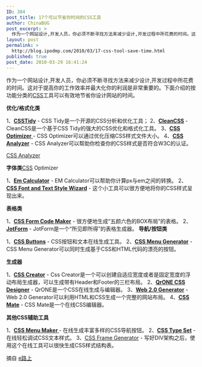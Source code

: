 ```yaml
---
ID: 384
post_title: 17个可以节省你时间的CSS工具
author: ChinaBUG
post_excerpt: >
  作为一个网站设计,开发人员，你必须不断寻找方法来减少设计,开发过程中所花费的时间。这对于提高你的工作效率并最大化你的利润是非常重要的。下面介绍的按功能分类的CSS工具可以有效地节省你设计网站的时间。
layout: post
permalink: >
  http://blog.ipodmp.com/2010/03/17-css-tool-save-time.html
published: true
post_date: 2010-03-29 16:41:24
---
```

作为一个网站设计,开发人员，你必须不断寻找方法来减少设计,开发过程中所花费的时间。这对于提高你的工作效率并最大化你的利润是非常重要的。下面介绍的按功能分类的<a href="http://eroading.com/articles/tag/CSS" target="_blank">CSS</a>工具可以有效地节省你设计网站的时间。

<strong>优化/格式化类</strong>

1、<strong><a href="http://csstidy.sourceforge.net/">CSSTidy</a></strong> - CSS Tidy是一个开源的CSS分析和优化工具；
2、<strong><a title="Clean Css" href="http://www.cleancss.com/index.php">CleanCSS</a> </strong>- CleanCSS是一个基于CSS Tidy的强大的CSS优化和格式化工具。
3、<a href="http://www.cssoptimiser.com/" target="_blank"><strong>CSS Optimizer</strong> </a>- CSS Optimizer可以通过优化压缩CSS样式文件大小。
4、<strong><a href="http://juicystudio.com/services/csstest.php">CSS Analyzer</a></strong> - CSS Analyzer可以帮助你检查你的CSS样式是否符合W3C的认证。

<a href="http://juicystudio.com/services/csstest.php">CSS Analyzer</a>

<strong>字体类</strong><a href="http://eroading.com/articles/tag/CSS" target="_blank">CSS</a> Optimizer

1、<strong><a href="http://riddle.pl/emcalc/">Em Calculator</a></strong> - EM Calculator可以帮助你计算px与em之间的转换。
2、<strong><a href="http://www.somacon.com/p334.php">CSS Font and Text Style Wizard</a></strong> - 这个小工具可以很方便地将你的CSS样式呈现出来。

<strong>
表格类</strong>

1、<strong><a href="http://www.maketemplate.com/form/">CSS Form Code Maker</a></strong> - 很方便地生成“五颜六色的BOX布局”的表格。
2、<strong><a href="http://www.jotform.com/">JotForm</a></strong> - JotForm是一个“所见即所得”的表格生成器。
<strong>
导航/按钮类</strong>

1、<strong><a href="http://www.devdude.com/tools/tool.pl?TID=11">CSS Buttons</a></strong> - CSS按钮和文本在线生成工具。
2、<strong><a href="http://www.webmaster-toolkit.com/css-menu-generator.shtml">CSS Menu Generator</a></strong> - CSS Menu Generator可以同时生成基于CSS和HTML代码的漂亮的按钮。

<strong>生成器</strong>

1、<strong><a href="http://www.csscreator.com/version2/pagelayout.php">CSS Creator</a></strong> - Css Creator是一个可以创建自适应宽度或者是固定宽度的浮动布局生成器，可以生成带有Header和Footer的三栏布局。
2、<strong><a href="http://www.qrone.org/cssdesigner.html">QrONE CSS Designer</a></strong> - QrONE是一个CSS在线生成与编辑器。
3、<strong><a href="http://www.web20generator.com/">Web 2.0 Generator</a></strong> - Web 2.0 Generator可以利用HTML和CSS生成一个完整的网站布局。
4、<strong><a href="http://cssmate.com/csseditor.htm">CSS Mate</a></strong> - CSS Mate是一个在线CSS编辑器。

<strong>其他CSS辅助工具</strong>

1、<strong><a href="http://genmicha.cn/cssmenumakercom-choose-your-menu.htm">CSS Menu Maker </a></strong>- 在线生成丰富多样的CSS导航按钮。
2、<strong><a href="http://genmicha.cn/web20-css-style-online.htm">CSS Type Set</a></strong> - 在线轻松调试CSS文本样式。
3、<a href="http://genmicha.cn/web20-css-structure.htm">CSS Frame Generator</a> - 写好DIV架构之后，使用这个在线工具可以很快生成CSS样式结构表。

摘自 <a href="http://eroading.com/web-frontend-develop/css-tool-save-time" target="_blank">e路上</a>